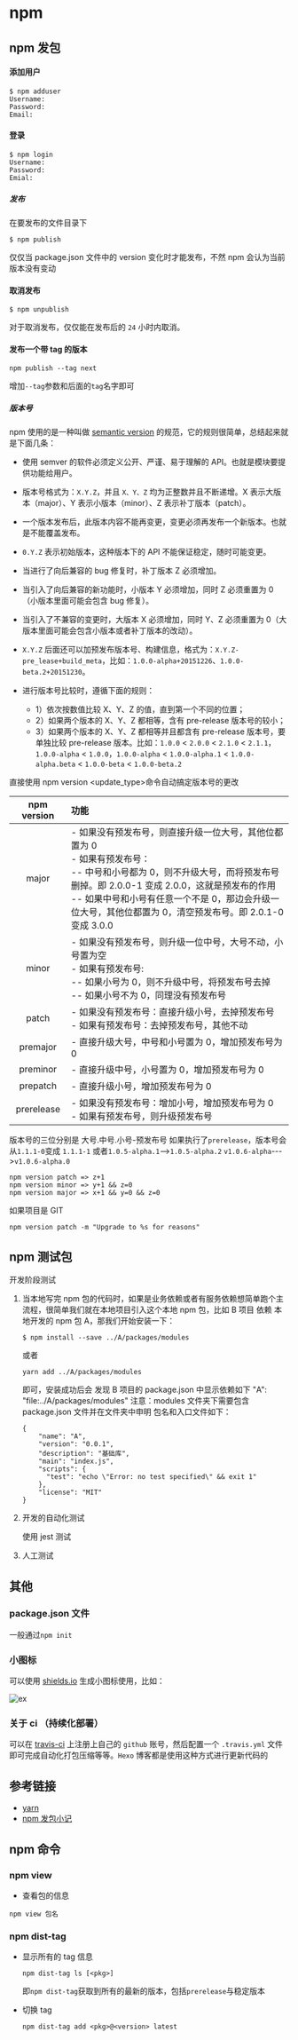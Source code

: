 # npm

## npm 发包

#### 添加用户

```
$ npm adduser
Username:
Password:
Email:
```

#### 登录

```
$ npm login
Username:
Password:
Emial:
```

##### 发布

在要发布的文件目录下

```
$ npm publish
```

仅仅当 package.json 文件中的 version 变化时才能发布，不然 npm 会认为当前版本没有变动

#### 取消发布

```
$ npm unpublish
```

对于取消发布，仅仅能在发布后的 `24` 小时内取消。

#### 发布一个带 tag 的版本

```
npm publish --tag next
```

增加`--tag`参数和后面的`tag`名字即可

##### 版本号

npm 使用的是一种叫做 [semantic version](https://semver.org) 的规范，它的规则很简单，总结起来就是下面几条：

- 使用 semver 的软件必须定义公开、严谨、易于理解的 API。也就是模块要提供功能给用户。

- 版本号格式为：`X.Y.Z`，并且 `X、Y、Z` 均为正整数并且不断递增。X 表示大版本（major）、Y 表示小版本（minor）、Z 表示补丁版本（patch）。

- 一个版本发布后，此版本内容不能再变更，变更必须再发布一个新版本。也就是不能覆盖发布。

- `0.Y.Z` 表示初始版本，这种版本下的 API 不能保证稳定，随时可能变更。

- 当进行了向后兼容的 bug 修复时，补丁版本 Z 必须增加。

- 当引入了向后兼容的新功能时，小版本 Y 必须增加，同时 Z 必须重置为 0（小版本里面可能会包含 bug 修复）。

- 当引入了不兼容的变更时，大版本 X 必须增加，同时 Y、Z 必须重置为 0（大版本里面可能会包含小版本或者补丁版本的改动）。

- `X.Y.Z` 后面还可以加预发布版本号、构建信息，格式为：`X.Y.Z-pre_lease+build_meta`，比如：`1.0.0-alpha+20151226`、`1.0.0-beta.2+20151230`。

- 进行版本号比较时，遵循下面的规则：
  - 1）依次按数值比较 X、Y、Z 的值，直到第一个不同的位置；
  - 2）如果两个版本的 X、Y、Z 都相等，含有 pre-release 版本号的较小；
  - 3）如果两个版本的 X、Y、Z 都相等并且都含有 pre-release 版本号，要单独比较 pre-release 版本。比如：`1.0.0` < `2.0.0` < `2.1.0` < `2.1.1`，`1.0.0-alpha` < `1.0.0`，`1.0.0-alpha` < `1.0.0-alpha.1` < `1.0.0-alpha.beta` < `1.0.0-beta` < `1.0.0-beta.2`

直接使用 npm version <update_type>命令自动搞定版本号的更改

| npm version | 功能                                                                                                                                                                                                                                                                                                  |
| :---------: | :---------------------------------------------------------------------------------------------------------------------------------------------------------------------------------------------------------------------------------------------------------------------------------------------------- |
|    major    | - 如果没有预发布号，则直接升级一位大号，其他位都置为 0 <br/> - 如果有预发布号： <br/> -- 中号和小号都为 0，则不升级大号，而将预发布号删掉。即 2.0.0-1 变成 2.0.0，这就是预发布的作用 <br/> -- 如果中号和小号有任意一个不是 0，那边会升级一位大号，其他位都置为 0，清空预发布号。即 2.0.1-0 变成 3.0.0 |
|    minor    | - 如果没有预发布号，则升级一位中号，大号不动，小号置为空 <br/> - 如果有预发布号: <br/> -- 如果小号为 0，则不升级中号，将预发布号去掉 <br/> -- 如果小号不为 0，同理没有预发布号                                                                                                                        |
|    patch    | - 如果没有预发布号：直接升级小号，去掉预发布号 <br/> - 如果有预发布号：去掉预发布号，其他不动                                                                                                                                                                                                         |
|  premajor   | - 直接升级大号，中号和小号置为 0，增加预发布号为 0                                                                                                                                                                                                                                                    |
|  preminor   | - 直接升级中号，小号置为 0，增加预发布号为 0                                                                                                                                                                                                                                                          |
|  prepatch   | - 直接升级小号，增加预发布号为 0                                                                                                                                                                                                                                                                      |
| prerelease  | - 如果没有预发布号：增加小号，增加预发布号为 0 <br/> - 如果有预发布号，则升级预发布号                                                                                                                                                                                                                 |

版本号的三位分别是 大号.中号.小号-预发布号
如果执行了`prerelease`，版本号会从`1.1.1-0`变成 `1.1.1-1`
或者`1.0.5-alpha.1`-->`1.0.5-alpha.2`
`v1.0.6-alpha`--->`v1.0.6-alpha.0`

```
npm version patch => z+1
npm version minor => y+1 && z=0
npm version major => x+1 && y=0 && z=0
```

如果项目是 GIT

```
npm version patch -m "Upgrade to %s for reasons"
```

## npm 测试包

开发阶段测试

1. 当本地写完 npm 包的代码时，如果是业务依赖或者有服务依赖想简单跑个主流程，很简单我们就在本地项目引入这个本地 npm 包，比如 B 项目 依赖 本地开发的 npm 包 A，那我们开始安装一下：
   ```
   $ npm install --save ../A/packages/modules
   ```
   或者
   ```
   yarn add ../A/packages/modules
   ```
   即可，安装成功后会 发现 B 项目的 package.json 中显示依赖如下 "A": "file:../A/packages/modules" 注意：modules 文件夹下需要包含 package.json 文件并在文件夹中申明 包名和入口文件如下：
   ```
   {
       "name": "A",
       "version": "0.0.1",
       "description": "基础库",
       "main": "index.js",
       "scripts": {
         "test": "echo \"Error: no test specified\" && exit 1"
       },
       "license": "MIT"
   }
   ```
2. 开发的自动化测试

   使用 jest 测试

3. 人工测试

## 其他

### package.json 文件

一般通过`npm init`

### 小图标

可以使用 [shields.io](https://shields.io/) 生成小图标使用，比如：

![ex](https://img.shields.io/badge/matrixChange-1.2.1-blue.svg)

### 关于 ci （持续化部署）

可以在 [travis-ci](https://www.travis-ci.org/) 上注册上自己的 `github` 账号，然后配置一个 `.travis.yml` 文件即可完成自动化打包压缩等等。`Hexo` 博客都是使用这种方式进行更新代码的

## 参考链接

- [yarn](https://yarnpkg.com/lang/zh-hans/docs/dependency-types/)
- [npm 发包小记](https://segmentfault.com/a/1190000015448278)

## npm 命令

### npm view

- 查看包的信息

```
npm view 包名
```

### npm dist-tag

- 显示所有的 tag 信息

  ```
  npm dist-tag ls [<pkg>]
  ```

  即`npm dist-tag`获取到所有的最新的版本，包括`prerelease`与稳定版本

- 切换 tag

  ```
  npm dist-tag add <pkg>@<version> latest
  ```
